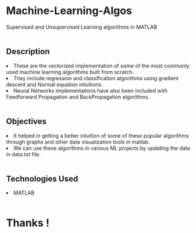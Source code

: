 # Machine-Learning-Algos
Supervised and Unsupervised Learning algorithms in MATLAB
<br>
<br>
## Description
<li> These are the vectorized implementation of some of the most commonly used machine learning algorithms built from scratch.
<li> They include regression and classification algorithms using gradient descent
and Normal equation intuitions.
<li> Neural Networks implementations have also been included with Feedforward Propagation and BackPropagation algorithms.

  <br>
  <br>
  
## Objectives
<li> It helped in getting a better intuition of some of these popular algorithms through graphs and other data visualization tools in matlab.
<li> We can use these algorithms in various ML projects by updating the data in data.txt file.

  <br>
  <br>
  
## Technologies Used
  <li> MATLAB

<br>
<br>
    
# Thanks !
